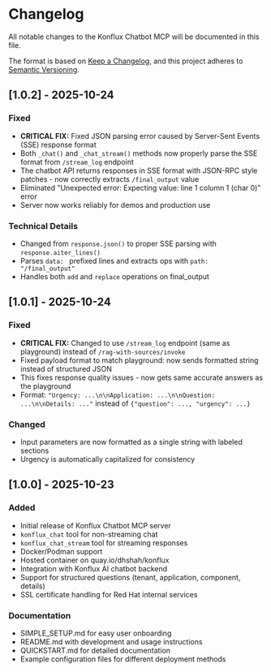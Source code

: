 # Changelog

All notable changes to the Konflux Chatbot MCP will be documented in this file.

The format is based on [Keep a Changelog](https://keepachangelog.com/en/1.0.0/),
and this project adheres to [Semantic Versioning](https://semver.org/spec/v2.0.0.html).

## [1.0.2] - 2025-10-24

### Fixed
- **CRITICAL FIX:** Fixed JSON parsing error caused by Server-Sent Events (SSE) response format
- Both `_chat()` and `_chat_stream()` methods now properly parse the SSE format from `/stream_log` endpoint
- The chatbot API returns responses in SSE format with JSON-RPC style patches - now correctly extracts `/final_output` value
- Eliminated "Unexpected error: Expecting value: line 1 column 1 (char 0)" error
- Server now works reliably for demos and production use

### Technical Details
- Changed from `response.json()` to proper SSE parsing with `response.aiter_lines()`
- Parses `data: ` prefixed lines and extracts ops with `path: "/final_output"`
- Handles both `add` and `replace` operations on final_output

## [1.0.1] - 2025-10-24

### Fixed
- **CRITICAL FIX:** Changed to use `/stream_log` endpoint (same as playground) instead of `/rag-with-sources/invoke`
- Fixed payload format to match playground: now sends formatted string instead of structured JSON
- This fixes response quality issues - now gets same accurate answers as the playground
- Format: `"Urgency: ...\n\nApplication: ...\n\nQuestion: ...\n\nDetails: ..."`  instead of `{"question": ..., "urgency": ...}`

### Changed
- Input parameters are now formatted as a single string with labeled sections
- Urgency is automatically capitalized for consistency

## [1.0.0] - 2025-10-23

### Added
- Initial release of Konflux Chatbot MCP server
- `konflux_chat` tool for non-streaming chat
- `konflux_chat_stream` tool for streaming responses
- Docker/Podman support
- Hosted container on quay.io/dhshah/konflux
- Integration with Konflux AI chatbot backend
- Support for structured questions (tenant, application, component, details)
- SSL certificate handling for Red Hat internal services

### Documentation
- SIMPLE_SETUP.md for easy user onboarding
- README.md with development and usage instructions
- QUICKSTART.md for detailed documentation
- Example configuration files for different deployment methods

